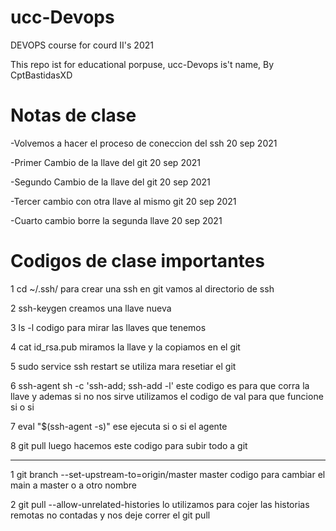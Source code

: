# ucc-Devops
DEVOPS course for courd II's 2021

This repo ist for educational porpuse, ucc-Devops is't name, By CptBastidasXD


# Notas de clase 

-Volvemos a hacer el proceso de coneccion del ssh 20 sep 2021 

-Primer Cambio de la llave del git 20 sep 2021 

-Segundo Cambio de la llave del git 20 sep 2021 

-Tercer cambio con otra llave al mismo git 20 sep 2021 

-Cuarto cambio borre la segunda llave 20 sep 2021 

# Codigos de clase importantes

1 cd ~/.ssh/ para crear una ssh en git vamos al directorio de ssh 

2 ssh-keygen creamos una llave nueva 

3 ls -l codigo para mirar las llaves que tenemos 

4 cat id_rsa.pub miramos la llave y la copiamos en el git 

5 sudo service ssh restart se utiliza mara resetiar el git 

6 ssh-agent sh -c 'ssh-add; ssh-add -l' este codigo es para que corra la llave y ademas si no nos sirve utilizamos el codigo de val para que funcione si o si 

7 eval "$(ssh-agent -s)" ese ejecuta si o si el agente 

8 git pull luego hacemos este codigo para subir todo a git 

----------------
1 git branch --set-upstream-to=origin/master master codigo para cambiar el main a master o a otro nombre 

2 git pull --allow-unrelated-histories lo utilizamos para cojer las historias remotas no contadas y nos deje correr el git pull 


